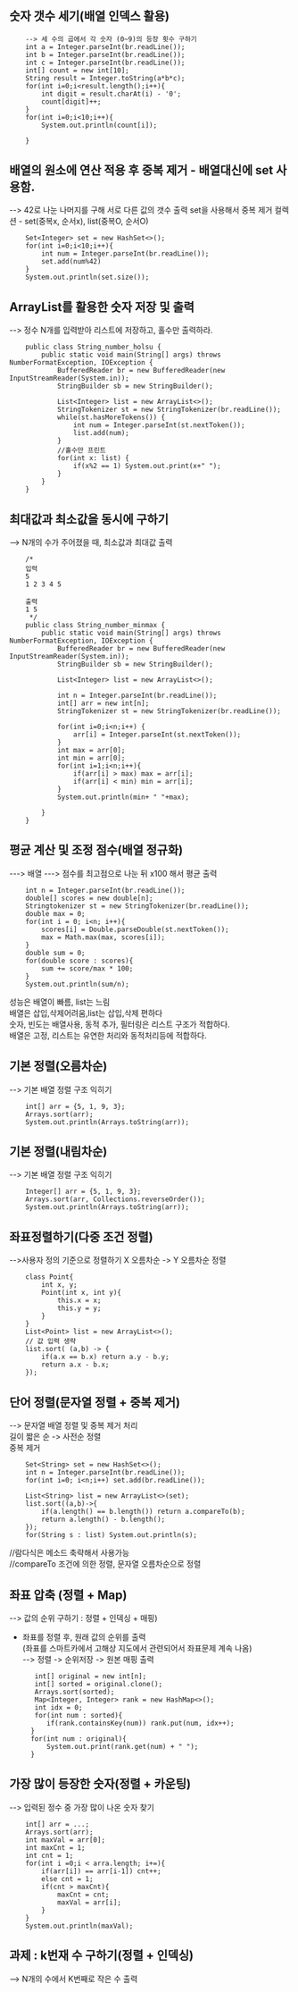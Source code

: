 #
## 숫자 갯수 세기(배열 인덱스 활용)
		--> 세 수의 곱에서 각 숫자 (0~9)의 등장 횟수 구하기
		int a = Integer.parseInt(br.readLine());
		int b = Integer.parseInt(br.readLine());
		int c = Integer.parseInt(br.readLine());
		int[] count = new int[10];
		String result = Integer.toString(a*b*c);
		for(int i=0;i<result.length();i++){
			int digit = result.charAt(i) - '0';
			count[digit]++;
		}
		for(int i=0;i<10;i++){
			System.out.println(count[i]);

		}

## 배열의 원소에 연산 적용 후 중복 제거 - 배열대신에 set 사용함.
--> 42로 나눈 나머지를 구해 서로 다른 값의 갯수 출력
set을 사용해서 중복 제거
컬렉션 - set(중복x, 순서x), list(중복O, 순서O)

		Set<Integer> set = new HashSet<>();
		for(int i=0;i<10;i++){
			int num = Integer.parseInt(br.readLine());
			set.add(num%42)
		}
		System.out.println(set.size());


## ArrayList를 활용한 숫자 저장 및 출력
--> 정수 N개를 입력받아 리스트에 저장하고, 홀수만 출력하라.

		public class String_number_holsu {
			public static void main(String[] args) throws NumberFormatException, IOException {
				BufferedReader br = new BufferedReader(new InputStreamReader(System.in));
				StringBuilder sb = new StringBuilder();
			
				List<Integer> list = new ArrayList<>();
				StringTokenizer st = new StringTokenizer(br.readLine());
				while(st.hasMoreTokens()) {
					int num = Integer.parseInt(st.nextToken());
					list.add(num);
				}
				//홀수만 프린트
				for(int x: list) {
					if(x%2 == 1) System.out.print(x+" ");
				}
			}
		}

## 최대값과 최소값을 동시에 구하기
--> N개의 수가 주어졌을 때, 최소값과 최대값 출력

		/*
		입력
		5
		1 2 3 4 5

		출력
		1 5
		 */
		public class String_number_minmax {
			public static void main(String[] args) throws NumberFormatException, IOException {
				BufferedReader br = new BufferedReader(new InputStreamReader(System.in));
				StringBuilder sb = new StringBuilder();
			
				List<Integer> list = new ArrayList<>();

				int n = Integer.parseInt(br.readLine());
				int[] arr = new int[n];
				StringTokenizer st = new StringTokenizer(br.readLine());

				for(int i=0;i<n;i++) {
					arr[i] = Integer.parseInt(st.nextToken());
				}
				int max = arr[0];
				int min = arr[0];
				for(int i=1;i<n;i++){
					if(arr[i] > max) max = arr[i];
					if(arr[i] < min) min = arr[i];
				}
				System.out.println(min+ " "+max);
				
			}
		}


## 평균 계산 및 조정 점수(배열 정규화)
---> 배열
---> 점수를 최고점으로 나눈 뒤 x100 해서 평균 출력

		int n = Integer.parseInt(br.readLine());
		double[] scores = new double[n];
		Stringtokenizer st = new StringTokenizer(br.readLine());
		double max = 0;
		for(int i = 0; i<n; i++){
			scores[i] = Double.parseDouble(st.nextToken());
			max = Math.max(max, scores[i]);
		}
		double sum = 0;
		for(double score : scores){
			sum += score/max * 100;
		}
		System.out.println(sum/n);

성능은 배열이 빠름, list는 느림   
배열은 삽입,삭제어려움,list는 삽입,삭제 편하다    
숫자, 빈도는 배열사용, 동적 추가, 필터링은 리스트 구조가 적합하다.    
배열은 고정, 리스트는 유연한 처리와 동적처리등에 적합하다.   

## 기본 정렬(오름차순)
--> 기본 배열 정렬 구조 익히기   

		int[] arr = {5, 1, 9, 3};
		Arrays.sort(arr);
		System.out.println(Arrays.toString(arr));

## 기본 정렬(내림차순)
--> 기본 배열 정렬 구조 익히기  

		Integer[] arr = {5, 1, 9, 3};
		Arrays.sort(arr, Collections.reverseOrder());
		System.out.println(Arrays.toString(arr));


## 좌표정렬하기(다중 조건 정렬)
-->사용자 정의 기준으로 정렬하기
X 오름차순 -> Y 오름차순 정렬

		class Point{
			int x, y;
			Point(int x, int y){
				this.x = x;
				this.y = y;
			}
		}
		List<Point> list = new ArrayList<>();
		// 값 입력 생략
		list.sort( (a,b) -> {
			if(a.x == b.x) return a.y - b.y;
			return a.x - b.x;
		});

## 단어 정렬(문자열 정렬 + 중복 제거)
--> 문자열 배열 정렬 및 중복 제거 처리  
길이 짧은 순 -> 사전순 정렬  
중복 제거  

		Set<String> set = new HashSet<>();
		int n = Integer.parseInt(br.readLine());
		for(int i=0; i<n;i++) set.add(br.readLine());

		List<String> list = new ArrayList<>(set);
		list.sort((a,b)->{
			if(a.length() == b.length()) return a.compareTo(b);
			return a.length() - b.length();
		});
		for(String s : list) System.out.println(s);

//람다식은 메소드 축략해서 사용가능  
//compareTo 조건에 의한 정렬, 문자열 오름차순으로 정렬  

## 좌표 압축 (정렬 + Map)
--> 값의 순위 구하기 : 정렬 + 인덱싱 + 매핑)  
  
* 좌표를 정렬 후, 원래 값의 순위를 출력  
  (좌표를 스마트카에서 고해상 지도에서 관련되어서 좌표문제 계속 나옴)   
  --> 정렬 -> 순위저장 -> 원본 매핑 출력  
   
		 int[] original = new int[n];
		 int[] sorted = original.clone();
		 Arrays.sort(sorted);
		 Map<Integer, Integer> rank = new HashMap<>();
		 int idx = 0;
		 for(int num : sorted){
			if(rank.containsKey(num)) rank.put(num, idx++);
		}
		for(int num : original){
			System.out.print(rank.get(num) + " ");
		}

## 가장 많이 등장한 숫자(정렬 + 카운팅)  
--> 입력된 정수 중 가장 많이 나온 숫자 찾기  
  
		int[] arr = ...;
		Arrays.sort(arr);
		int maxVal = arr[0];
		int maxCnt = 1;
		int cnt = 1;
		for(int i =0;i < arra.length; i+=){
			if(arr[i]) == arr[i-1]) cnt++;
			else cnt = 1;
			if(cnt > maxCnt){
				maxCnt = cnt;
				maxVal = arr[i];
			}
		}
		System.out.println(maxVal);
  
## 과제 : k번재 수 구하기(정렬 + 인덱싱)  
--> N개의 수에서 K번째로 작은 수 출력  

